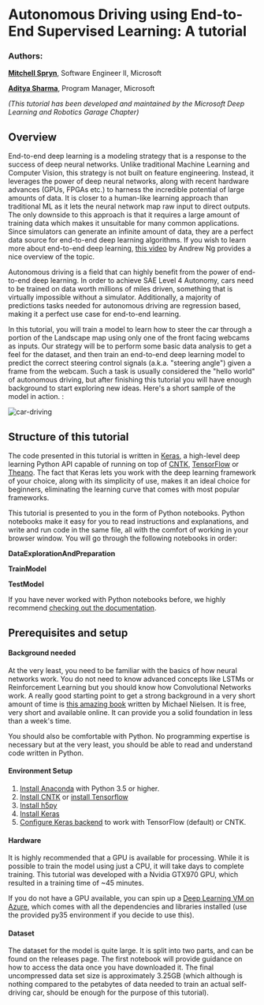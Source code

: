 # Autonomous Driving using End-to-End Supervised Learning: A tutorial

### Authors:

**[Mitchell Spryn](https://www.linkedin.com/in/mitchell-spryn-57834545/)**, Software Engineer II, Microsoft

**[Aditya Sharma](https://www.linkedin.com/in/adityasharmacmu/)**, Program Manager, Microsoft

*(This tutorial has been developed and maintained by the Microsoft Deep Learning and Robotics Garage Chapter)*

## Overview

End-to-end deep learning is a modeling strategy that is a response to the success of deep neural networks. Unlike traditional Machine Learning and Computer Vision, this strategy is not built on feature engineering. Instead, it leverages the power of deep neural networks, along with recent hardware advances (GPUs, FPGAs etc.) to harness the incredible potential of large amounts of data. It is closer to a human-like learning approach than traditional ML as it lets the neural network map raw input to direct outputs. The only downside to this approach is that it requires a large amount of training data which makes it unsuitable for many common applications. Since simulators can generate an infinite amount of data, they are a perfect data source for end-to-end deep learning algorithms. If you wish to learn more about end-to-end deep learning, [this video](https://www.coursera.org/learn/machine-learning-projects/lecture/k0Klk/what-is-end-to-end-deep-learning) by Andrew Ng provides a nice overview of the topic.

Autonomous driving is a field that can highly benefit from the power of end-to-end deep learning. In order to achieve SAE Level 4 Autonomy, cars need to be trained on data worth millions of miles driven, something that is virtually impossible without a simulator. Additionally, a majority of predictions tasks needed for autonomous driving are regression based, making it a perfect use case for end-to-end learning.

In this tutorial, you will train a model to learn how to steer the car through a portion of the Landscape map using only one of the front facing webcams as inputs. Our strategy will be to perform some basic data analysis to get a feel for the dataset, and then train an end-to-end deep learning model to predict the correct steering control signals (a.k.a. "steering angle") given a frame from the webcam.  Such a task is usually considered the "hello world" of autonomous driving, but after finishing this tutorial you will have enough background to start exploring new ideas. Here's a short sample of the model in action. :

![car-driving](car_driving.gif)



## Structure of this tutorial

The code presented in this tutorial is written in [Keras](https://keras.io/), a high-level deep learning Python API capable of running on top of [CNTK](https://www.microsoft.com/en-us/cognitive-toolkit/), [TensorFlow](https://www.tensorflow.org/) or [Theano](http://deeplearning.net/software/theano/index.html). The fact that Keras lets you work with the deep learning framework of your choice, along with its simplicity of use, makes it an ideal choice for beginners, eliminating the learning curve that comes with most popular frameworks.

This tutorial is presented to you in the form of Python notebooks. Python notebooks make it easy for you to read instructions and explanations, and write and run code in the same file, all with the comfort of working in your browser window. You will go through the following notebooks in order:

**DataExplorationAndPreparation**

**TrainModel**

**TestModel**

If you have never worked with Python notebooks before, we highly recommend [checking out the documentation](http://jupyter-notebook-beginner-guide.readthedocs.io/en/latest/what_is_jupyter.html).

## Prerequisites and setup

#### Background needed

At the very least, you need to be familiar with the basics of how neural networks work. You do not need to know advanced concepts like LSTMs or Reinforcement Learning but you should know how Convolutional Networks work. A really good starting point to get a strong background in a very short amount of time is [this amazing book](http://neuralnetworksanddeeplearning.com/) written by Michael Nielsen. It is free, very short and available online. It can provide you a solid foundation in less than a week's time.

You should also be comfortable with Python. No programming expertise is necessary but at the very least, you should be able to read and understand code written in Python. 

#### Environment Setup

1. [Install Anaconda](https://conda.io/docs/user-guide/install/index.html) with Python 3.5 or higher.
2. [Install CNTK](https://docs.microsoft.com/en-us/cognitive-toolkit/Setup-CNTK-on-your-machine) or [install Tensorflow](https://www.tensorflow.org/install/install_windows)
3. [Install h5py](http://docs.h5py.org/en/latest/build.html)
4. [Install Keras](https://keras.io/#installation)
5. [Configure Keras backend](https://keras.io/backend/) to work with TensorFlow (default) or CNTK.

#### Hardware

It is highly recommended that a GPU is available for processing. While it is possible to train the model using just a CPU, it will take days to complete training. This tutorial was developed with a Nvidia GTX970 GPU, which resulted in a training time of ~45 minutes. 

If you do not have a GPU available, you can spin up a [Deep Learning VM on Azure](https://azuremarketplace.microsoft.com/en-us/marketplace/apps/microsoft-ads.dsvm-deep-learning), which comes with all the dependencies and libraries installed (use the provided py35 environment if you decide to use this).

#### Dataset

The dataset for the model is quite large. It is split into two parts, and can be found on the releases page. The first notebook will provide guidance on how to access the data once you have downloaded it. The final uncompressed data set size is approximately 3.25GB (which although is nothing compared to the petabytes of data needed to train an actual self-driving car, should be enough for the purpose of this tutorial).